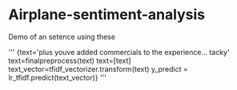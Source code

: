 # Airplane-sentiment-analysis
Demo of an setence using these

'''
{text='plus youve added commercials to the experience... tacky'
text=finalpreprocess(text)
text=[text]
text_vector=tfidf_vectorizer.transform(text)
y_predict = lr_tfidf.predict(text_vector)}
'''
